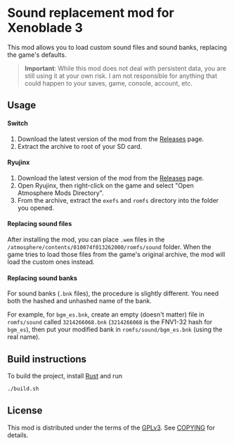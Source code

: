 # Sound replacement mod for Xenoblade 3
This mod allows you to load custom sound files and sound banks, replacing the game's defaults.

> **Important**: While this mod does not deal with persistent data, you are still using it at your own risk. I am
not responsible for anything that could happen to your saves, game, console, account, etc.

## Usage

#### Switch
1. Download the latest version of the mod from the [Releases](https://github.com/RoccoDev/xc3-sound-replace/releases/latest) page.
2. Extract the archive to root of your SD card.

#### Ryujinx
1. Download the latest version of the mod from the [Releases](https://github.com/RoccoDev/xc3-sound-replace/releases/latest) page.
2. Open Ryujinx, then right-click on the game and select "Open Atmosphere Mods Directory".
3. From the archive, extract the `exefs` and `romfs` directory into the folder you opened.

#### Replacing sound files

After installing the mod, you can place `.wem`  files in the `/atmosphere/contents/010074f013262000/romfs/sound` folder.
When the game tries to load those files from the game's original archive, the mod will load the custom ones instead.

#### Replacing sound banks

For sound banks (`.bnk` files), the procedure is slightly different. You need both the hashed and unhashed name of the bank.

For example, for `bgm_es.bnk`, create an empty (doesn't matter) file in `romfs/sound` called `3214266068.bnk`
(`3214266068` is the FNV1-32 hash for `bgm_es`), then put your modified bank in `romfs/sound/bgm_es.bnk` (using the real name).

## Build instructions
To build the project, install [Rust](https://rustup.rs/) and run
```sh
./build.sh
```

## License
This mod is distributed under the terms of the [GPLv3](https://www.gnu.org/licenses/gpl-3.0.html). See [COPYING](COPYING) for details.

